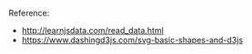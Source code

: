 Reference:

* http://learnjsdata.com/read_data.html
* https://www.dashingd3js.com/svg-basic-shapes-and-d3js
